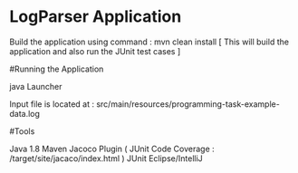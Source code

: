 # LogParser Application

Build the application using command : mvn clean install [ This will build the application and also run the JUnit test cases ]

#Running the Application

java Launcher 

Input file is located at : src/main/resources/programming-task-example-data.log

#Tools

Java 1.8
Maven
Jacoco Plugin ( JUnit Code Coverage : /target/site/jacaco/index.html )
JUnit
Eclipse/IntelliJ 
